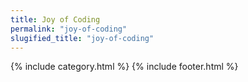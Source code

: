 ```yaml
---
title: Joy of Coding
permalink: "joy-of-coding"
slugified_title: "joy-of-coding"
---
```

{% include category.html %}
{% include footer.html %}